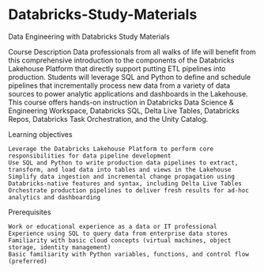 # Databricks-Study-Materials
Data Engineering with Databricks Study Materials

Course Description
Data professionals from all walks of life will benefit from this comprehensive introduction to the components of the Databricks Lakehouse Platform that directly support putting ETL pipelines into production. Students will leverage SQL and Python to define and schedule pipelines that incrementally process new data from a variety of data sources to power analytic applications and dashboards in the Lakehouse. This course offers hands-on instruction in Databricks Data Science & Engineering Workspace, Databricks SQL, Delta Live Tables, Databricks Repos, Databricks Task Orchestration, and the Unity Catalog.



Learning objectives

    Leverage the Databricks Lakehouse Platform to perform core responsibilities for data pipeline development
    Use SQL and Python to write production data pipelines to extract, transform, and load data into tables and views in the Lakehouse
    Simplify data ingestion and incremental change propagation using Databricks-native features and syntax, including Delta Live Tables
    Orchestrate production pipelines to deliver fresh results for ad-hoc analytics and dashboarding


Prerequisites

    Work or educational experience as a data or IT professional
    Experience using SQL to query data from enterprise data stores
    Familiarity with basic cloud concepts (virtual machines, object storage, identity management)
    Basic familiarity with Python variables, functions, and control flow (preferred)

